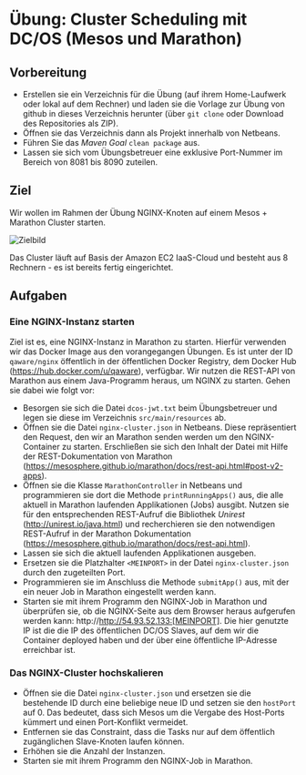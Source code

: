 # Übung: Cluster Scheduling mit DC/OS (Mesos und Marathon)

## Vorbereitung
* Erstellen sie ein Verzeichnis für die Übung (auf ihrem Home-Laufwerk oder lokal auf dem Rechner) und laden sie die Vorlage zur Übung von github in dieses Verzeichnis herunter (über `git clone` oder Download des Repositories als ZIP).
* Öffnen sie das Verzeichnis dann als Projekt innerhalb von Netbeans.
* Führen Sie das *Maven Goal* `clean package` aus.
* Lassen sie sich vom Übungsbetreuer eine exklusive Port-Nummer im Bereich von 8081 bis 8090 zuteilen.

## Ziel
Wir wollen im Rahmen der Übung NGINX-Knoten auf einem Mesos + Marathon Cluster starten. 

![Zielbild](ziel.png)

Das Cluster läuft auf Basis der Amazon EC2 IaaS-Cloud und besteht aus 8 Rechnern - es ist bereits fertig eingerichtet. 

## Aufgaben
### Eine NGINX-Instanz starten
Ziel ist es, eine NGINX-Instanz in Marathon zu starten. Hierfür verwenden wir das Docker Image aus den vorangegangen Übungen. Es ist unter der ID `qaware/nginx` öffentlich in der öffentlichen Docker Registry, dem Docker Hub (https://hub.docker.com/u/qaware), verfügbar. Wir nutzen die REST-API von Marathon aus einem Java-Programm heraus, um NGINX zu starten. Gehen sie dabei wie folgt vor:
* Besorgen sie sich die Datei `dcos-jwt.txt` beim Übungsbetreuer und legen sie diese im Verzeichnis `src/main/resources` ab.
* Öffnen sie die Datei `nginx-cluster.json` in Netbeans. Diese repräsentiert den Request, den wir an Marathon senden werden um den NGINX-Container zu starten. Erschließen sie sich den Inhalt der Datei mit Hilfe der REST-Dokumentation von Marathon (https://mesosphere.github.io/marathon/docs/rest-api.html#post-v2-apps).
* Öffnen sie die Klasse `MarathonController` in Netbeans und programmieren sie dort die Methode `printRunningApps()` aus, die alle aktuell in Marathon laufenden Applikationen (Jobs) ausgibt. Nutzen sie für den entsprechenden REST-Aufruf die Bibliothek *Unirest* (http://unirest.io/java.html) und recherchieren sie den notwendigen REST-Aufruf in der Marathon Dokumentation (https://mesosphere.github.io/marathon/docs/rest-api.html).
* Lassen sie sich die aktuell laufenden Applikationen ausgeben.
* Ersetzen sie die Platzhalter `<MEINPORT>` in der Datei `nginx-cluster.json` durch den zugeteilten Port.
* Programmieren sie im Anschluss die Methode `submitApp()` aus, mit der ein neuer Job in Marathon eingestellt werden kann.
* Starten sie mit ihrem Programm den NGINX-Job in Marathon und überprüfen sie, ob die NGINX-Seite aus dem Browser heraus aufgerufen werden kann: http://http://54.93.52.133:[MEINPORT]. Die hier genutzte IP ist die die IP des öffentlichen DC/OS Slaves, auf dem wir die Container deployed haben und der über eine öffentliche IP-Adresse erreichbar ist.

### Das NGINX-Cluster hochskalieren
* Öffnen sie die Datei `nginx-cluster.json` und ersetzen sie die bestehende ID durch eine beliebige neue ID und setzen sie den `hostPort` auf 0. Das bedeutet, dass sich Mesos um die Vergabe des Host-Ports kümmert und einen Port-Konflikt vermeidet.
* Entfernen sie das Constraint, dass die Tasks nur auf dem öffentlich zugänglichen Slave-Knoten laufen können.
* Erhöhen sie die Anzahl der Instanzen.
* Starten sie mit ihrem Programm den NGINX-Job in Marathon.
